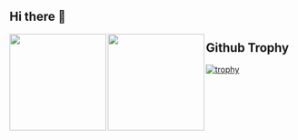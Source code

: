 ## Hi there 👋

<a href="https://github.com/terupro">
  <img align="left" height="170px" src="https://github-readme-stats.vercel.app/api?username=terupro&count_private=true&show_icons=true&theme=dracula" />
</a>
<a href="https://github.com/terupro">
  <img align="left" height="170px" src="https://github-readme-stats.vercel.app/api/top-langs/?username=terupro&layout=compact&theme=dracula" />
</a>




## Github Trophy
 [![trophy](https://github-profile-trophy.vercel.app/?username=terupro&theme=onedark)](https://github.com/terupro/github-profile-trophy)




<!---
terupro/terupro is a ✨ special ✨ repository because its `README.md` (this file) appears on your GitHub profile.
You can click the Preview link to take a look at your changes.

- 👋 Hi, I’m @terupro
- 👀 I’m interested in ...
- 🌱 I’m currently learning ...
- 💞️ I’m looking to collaborate on ...
- 📫 How to reach me ...

--->
